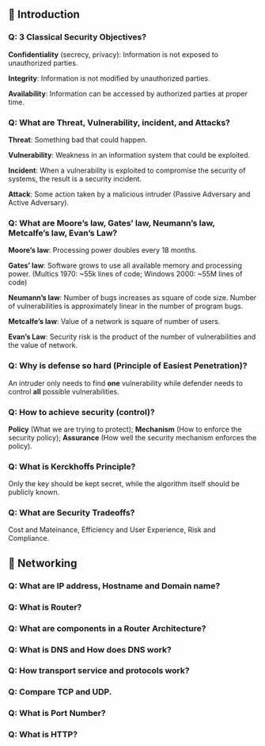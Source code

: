 ## 📖 Introduction

### Q: 3 Classical Security Objectives?
**Confidentiality** (secrecy, privacy): Information is not exposed to unauthorized parties.

**Integrity**: Information is not modified by unauthorized parties.

**Availability**: Information can be accessed by authorized parties at proper time.

### Q: What are Threat, Vulnerability, incident, and Attacks?
**Threat**: Something bad that could happen.

**Vulnerability**: Weakness in an information system that could be exploited.

**Incident**: When a vulnerability is exploited to compromise the security of systems, the result is a security incident.

**Attack**: Some action taken by a malicious intruder (Passive Adversary and Active Adversary).

### Q: What are Moore’s law, Gates’ law, Neumann’s law, Metcalfe’s law, Evan’s Law?
**Moore’s law**: Processing power doubles every 18 months.

**Gates’ law**: Software grows to use all available memory and processing power. (Multics 1970: ~55k lines of code; Windows 2000: ~55M lines of code)

**Neumann’s law**: Number of bugs increases as square of code size. Number of vulnerabilities is approximately linear in the number of program bugs.

**Metcalfe’s law**: Value of a network is square of number of users.

**Evan’s Law**: Security risk is the product of the number of vulnerabilities and the value of network.

### Q: Why is defense so hard (Principle of Easiest Penetration)?
An intruder only needs to find **one** vulnerability while defender needs to control **all** possible vulnerabilities.

### Q: How to achieve security (control)?
**Policy** (What we are trying to protect); **Mechanism** (How to enforce the security policy); **Assurance** (How well the security mechanism enforces the policy).

### Q: What is Kerckhoffs Principle?
Only the key should be kept secret, while the algorithm itself should be publicly known.

### Q: What are Security Tradeoffs?
Cost and Mateinance, Efficiency and User Experience, Risk and Compliance.


## 📖 Networking
### Q: What are IP address, Hostname and Domain name?
### Q: What is Router?
### Q: What are components in a Router Architecture?
### Q: What is DNS and How does DNS work?
### Q: How transport service and protocols work? 
### Q: Compare TCP and UDP.
### Q: What is Port Number?
### Q: What is HTTP?


